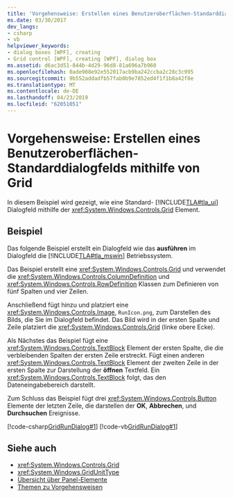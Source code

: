 ```yaml
---
title: 'Vorgehensweise: Erstellen eines Benutzeroberflächen-Standarddialogfelds mithilfe von Grid'
ms.date: 03/30/2017
dev_langs:
- csharp
- vb
helpviewer_keywords:
- dialog boxes [WPF], creating
- Grid control [WPF], creating [WPF], dialog box
ms.assetid: d6ac3d51-844b-4d29-96d8-81a696a7b960
ms.openlocfilehash: 0ade908e92e552017acb9ba242ccba2c28c3c995
ms.sourcegitcommit: 9b552addadfb57fab0b9e7852ed4f1f1b8a42f8e
ms.translationtype: MT
ms.contentlocale: de-DE
ms.lasthandoff: 04/23/2019
ms.locfileid: "62051051"
---
```

# <a name="how-to-build-a-standard-ui-dialog-box-by-using-grid"></a>Vorgehensweise: Erstellen eines Benutzeroberflächen-Standarddialogfelds mithilfe von Grid
In diesem Beispiel wird gezeigt, wie eine Standard- [!INCLUDE[TLA#tla_ui](../../../../includes/tlasharptla-ui-md.md)] Dialogfeld mithilfe der <xref:System.Windows.Controls.Grid> Element.  
  
## <a name="example"></a>Beispiel  
 Das folgende Beispiel erstellt ein Dialogfeld wie das **ausführen** im Dialogfeld die [!INCLUDE[TLA#tla_mswin](../../../../includes/tlasharptla-mswin-md.md)] Betriebssystem.  
  
 Das Beispiel erstellt eine <xref:System.Windows.Controls.Grid> und verwendet die <xref:System.Windows.Controls.ColumnDefinition> und <xref:System.Windows.Controls.RowDefinition> Klassen zum Definieren von fünf Spalten und vier Zeilen.  
  
 Anschließend fügt hinzu und platziert eine <xref:System.Windows.Controls.Image>, `RunIcon.png`, zum Darstellen des Bilds, die Sie im Dialogfeld befindet. Das Bild wird in der ersten Spalte und Zeile platziert die <xref:System.Windows.Controls.Grid> (linke obere Ecke).  
  
 Als Nächstes das Beispiel fügt eine <xref:System.Windows.Controls.TextBlock> Element der ersten Spalte, die die verbleibenden Spalten der ersten Zeile erstreckt. Fügt einen anderen <xref:System.Windows.Controls.TextBlock> Element der zweiten Zeile in der ersten Spalte zur Darstellung der **öffnen** Textfeld. Ein <xref:System.Windows.Controls.TextBlock> folgt, das den Dateneingabebereich darstellt.  
  
 Zum Schluss das Beispiel fügt drei <xref:System.Windows.Controls.Button> Elemente der letzten Zeile, die darstellen der **OK**, **Abbrechen**, und **Durchsuchen** Ereignisse.  
  
 [!code-csharp[GridRunDialog#1](~/samples/snippets/csharp/VS_Snippets_Wpf/GridRunDialog/CSharp/window1.xaml.cs#1)]
 [!code-vb[GridRunDialog#1](~/samples/snippets/visualbasic/VS_Snippets_Wpf/GridRunDialog/VisualBasic/grid_vb.vb#1)]  
  
## <a name="see-also"></a>Siehe auch

- <xref:System.Windows.Controls.Grid>
- <xref:System.Windows.GridUnitType>
- [Übersicht über Panel-Elemente](panels-overview.md)
- [Themen zu Vorgehensweisen](grid-how-to-topics.md)
